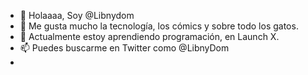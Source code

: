 - 👋 Holaaaa, Soy @Libnydom
- 👀 Me gusta mucho la tecnología, los cómics y sobre todo los gatos.
- 🌱 Actualmente estoy aprendiendo programación, en Launch X.
- 📫 Puedes buscarme en Twitter como @LibnyDom
- 

<!---
Libnydom/Libnydom is a ✨ special ✨ repository because its `README.md` (this file) appears on your GitHub profile.
You can click the Preview link to take a look at your changes.
--->
